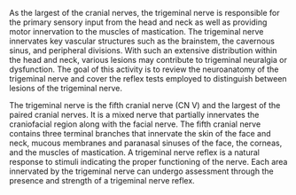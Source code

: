 As the largest of the cranial nerves, the trigeminal nerve is responsible for the primary sensory input from the head and neck as well as providing motor innervation to the muscles of mastication. The trigeminal nerve innervates key vascular structures such as the brainstem, the cavernous sinus, and peripheral divisions. With such an extensive distribution within the head and neck, various lesions may contribute to trigeminal neuralgia or dysfunction. The goal of this activity is to review the neuroanatomy of the trigeminal nerve and cover the reflex tests employed to distinguish between lesions of the trigeminal nerve.

The trigeminal nerve is the fifth cranial nerve (CN V) and the largest of the paired cranial nerves. It is a mixed nerve that partially innervates the craniofacial region along with the facial nerve. The fifth cranial nerve contains three terminal branches that innervate the skin of the face and neck, mucous membranes and paranasal sinuses of the face, the corneas, and the muscles of mastication. A trigeminal nerve reflex is a natural response to stimuli indicating the proper functioning of the nerve. Each area innervated by the trigeminal nerve can undergo assessment through the presence and strength of a trigeminal nerve reflex.